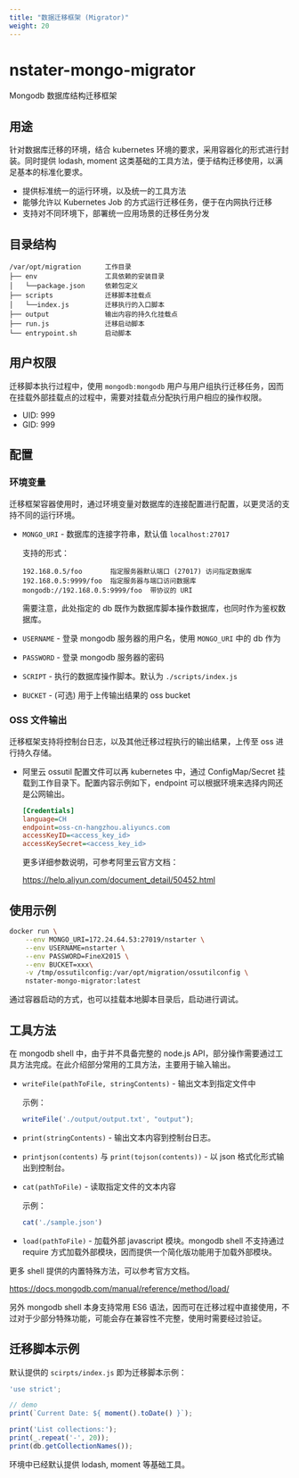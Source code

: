 ```yaml
---
title: "数据迁移框架 (Migrator)"
weight: 20
---
```



# nstater-mongo-migrator

Mongodb 数据库结构迁移框架

## 用途

针对数据库迁移的环境，结合 kubernetes 环境的要求，采用容器化的形式进行封装。同时提供 lodash, moment 这类基础的工具方法，便于结构迁移使用，以满足基本的标准化要求。

* 提供标准统一的运行环境，以及统一的工具方法
* 能够允许以 Kubernetes Job 的方式运行迁移任务，便于在内网执行迁移
* 支持对不同环境下，部署统一应用场景的迁移任务分发


## 目录结构

```
/var/opt/migration      工作目录
├── env                 工具依赖的安装目录
│   └──package.json     依赖包定义
├── scripts             迁移脚本挂载点
│   └──index.js         迁移执行的入口脚本
├── output              输出内容的持久化挂载点
├── run.js              迁移启动脚本
└── entrypoint.sh       启动脚本
```

## 用户权限

迁移脚本执行过程中，使用 `mongodb:mongodb` 用户与用户组执行迁移任务，因而在挂载外部挂载点的过程中，需要对挂载点分配执行用户相应的操作权限。

* UID: 999
* GID: 999


## 配置

### 环境变量

迁移框架容器使用时，通过环境变量对数据库的连接配置进行配置，以更灵活的支持不同的运行环境。

* `MONGO_URI` - 数据库的连接字符串，默认值 `localhost:27017`

   支持的形式：

   ```
   192.168.0.5/foo       指定服务器默认端口 (27017) 访问指定数据库
   192.168.0.5:9999/foo  指定服务器与端口访问数据库
   mongodb://192.168.0.5:9999/foo  带协议的 URI
   ```

   需要注意，此处指定的 db 既作为数据库脚本操作数据库，也同时作为鉴权数据库。

* `USERNAME` - 登录 mongodb 服务器的用户名，使用 `MONGO_URI` 中的 db 作为
* `PASSWORD` - 登录 mongodb 服务器的密码
* `SCRIPT` - 执行的数据库操作脚本。默认为 `./scripts/index.js`
* `BUCKET` - (可选) 用于上传输出结果的 oss bucket 

### OSS 文件输出

迁移框架支持将控制台日志，以及其他迁移过程执行的输出结果，上传至 oss 进行持久存储。

* 阿里云 ossutil 配置文件可以再 kubernetes 中，通过 ConfigMap/Secret 挂载到工作目录下。配置内容示例如下，endpoint 可以根据环境来选择内网还是公网输出。

  ```ini
  [Credentials]
  language=CH
  endpoint=oss-cn-hangzhou.aliyuncs.com
  accessKeyID=<access_key_id>
  accessKeySecret=<access_key_id>
  ```

  更多详细参数说明，可参考阿里云官方文档：

  https://help.aliyun.com/document_detail/50452.html

## 使用示例

```bash
docker run \
    --env MONGO_URI=172.24.64.53:27019/nstarter \
    --env USERNAME=nstarter \
    --env PASSWORD=FineX2015 \
    --env BUCKET=xxx\
    -v /tmp/ossutilconfig:/var/opt/migration/ossutilconfig \
    nstater-mongo-migrator:latest
```

通过容器启动的方式，也可以挂载本地脚本目录后，启动进行调试。


## 工具方法

在 mongodb shell 中，由于并不具备完整的 node.js API，部分操作需要通过工具方法完成。在此介绍部分常用的工具方法，主要用于输入输出。

- `writeFile(pathToFile, stringContents)` - 输出文本到指定文件中

  示例：
  
  ```javascript
  writeFile('./output/output.txt', "output");
  ```

- `print(stringContents)` - 输出文本内容到控制台日志。

- `printjson(contents)` 与 `print(tojson(contents))` - 以 json 格式化形式输出到控制台。

- `cat(pathToFile)` - 读取指定文件的文本内容

  示例：

  ```javascript
  cat('./sample.json')
  ```

- `load(pathToFile)` - 加载外部 javascript 模块。mongodb shell 不支持通过 require 方式加载外部模块，因而提供一个简化版功能用于加载外部模块。

更多 shell 提供的内置特殊方法，可以参考官方文档。

https://docs.mongodb.com/manual/reference/method/load/

另外 mongodb shell 本身支持常用 ES6 语法，因而可在迁移过程中直接使用，不过对于少部分特殊功能，可能会存在兼容性不完整，使用时需要经过验证。


## 迁移脚本示例

默认提供的 `scirpts/index.js` 即为迁移脚本示例：

```javascript
'use strict';

// demo
print(`Current Date: ${ moment().toDate() }`);

print('List collections:');
print(_.repeat('-', 20));
print(db.getCollectionNames());
```

环境中已经默认提供 lodash, moment 等基础工具。
